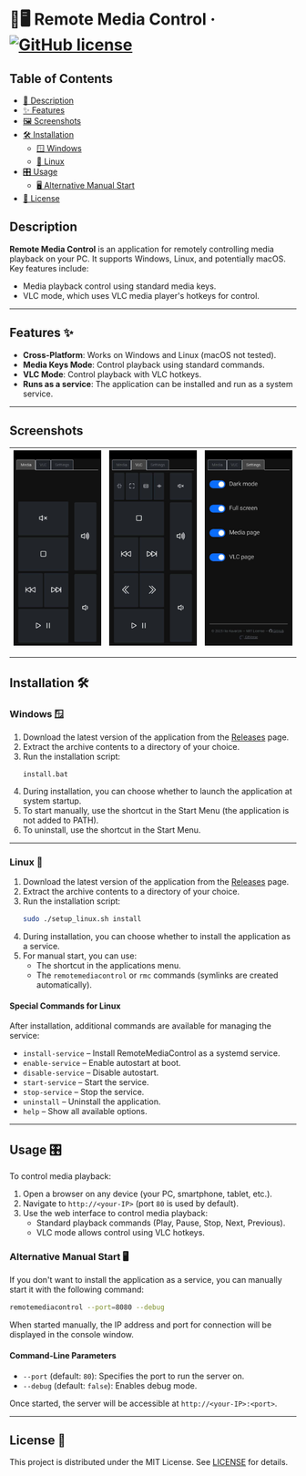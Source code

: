 # 🎵🖥️ Remote Media Control &middot; [![GitHub license](https://img.shields.io/badge/license-MIT-blue.svg)](./LICENSE)

## Table of Contents
- [🎵 Description](#description)
- [✨ Features](#features-✨)
- [🖼️ Screenshots](#screenshots)
- [🛠️ Installation](#installation-🛠️)
  - [🪟 Windows](#windows-🪟)
  - [🐧 Linux](#linux-🐧)
- [🎛️ Usage](#usage-🎛️)
  - [🖥️ Alternative Manual Start](#alternative-manual-start-🖥️)
- [📜 License](#license-📜)

## Description
**Remote Media Control** is an application for remotely controlling media playback on your PC. It supports Windows, Linux, and potentially macOS. Key features include:
- Media playback control using standard media keys.
- VLC mode, which uses VLC media player's hotkeys for control.

---

## Features ✨
- **Cross-Platform**: Works on Windows and Linux (macOS not tested).
- **Media Keys Mode**: Control playback using standard commands.
- **VLC Mode**: Control playback with VLC hotkeys.
- **Runs as a service**: The application can be installed and run as a system service.

---

## Screenshots

| ![Media Playback](./screenshots/media-page.jpg) | ![VLC Mode](./screenshots/vlc-page.jpg) | ![Settings Page](./screenshots/settings-page.jpg) |
|------------------------------------------------|----------------------------------------|-----------------------------------------------|
---

## Installation 🛠️

### Windows 🪟
1. Download the latest version of the application from the [Releases](https://github.com/MatthewAllDev/remote-media-control/releases) page.
2. Extract the archive contents to a directory of your choice.
3. Run the installation script:
   ```batch
   install.bat
   ```
4. During installation, you can choose whether to launch the application at system startup.
5. To start manually, use the shortcut in the Start Menu (the application is not added to PATH).
6. To uninstall, use the shortcut in the Start Menu.

---

### Linux 🐧
1. Download the latest version of the application from the [Releases](https://github.com/MatthewAllDev/remote-media-control/releases) page.
2. Extract the archive contents to a directory of your choice.
3. Run the installation script:
   ```bash
   sudo ./setup_linux.sh install
   ```
4. During installation, you can choose whether to install the application as a service.
5. For manual start, you can use:
   - The shortcut in the applications menu.
   - The `remotemediacontrol` or `rmc` commands (symlinks are created automatically).

#### Special Commands for Linux
After installation, additional commands are available for managing the service:
- `install-service` – Install RemoteMediaControl as a systemd service.
- `enable-service` – Enable autostart at boot.
- `disable-service` – Disable autostart.
- `start-service` – Start the service.
- `stop-service` – Stop the service.
- `uninstall` – Uninstall the application.
- `help` – Show all available options.

---

## Usage 🎛️
To control media playback:
1. Open a browser on any device (your PC, smartphone, tablet, etc.).
2. Navigate to `http://<your-IP>` (port `80` is used by default).
3. Use the web interface to control media playback:
   - Standard playback commands (Play, Pause, Stop, Next, Previous).
   - VLC mode allows control using VLC hotkeys.

### Alternative Manual Start 🖥️
If you don't want to install the application as a service, you can manually start it with the following command:
```bash
remotemediacontrol --port=8080 --debug
```

When started manually, the IP address and port for connection will be displayed in the console window.

#### Command-Line Parameters
- `--port` (default: `80`): Specifies the port to run the server on.
- `--debug` (default: `false`): Enables debug mode.

Once started, the server will be accessible at `http://<your-IP>:<port>`.

---

## License 📜
This project is distributed under the MIT License. See [LICENSE](./LICENSE) for details.